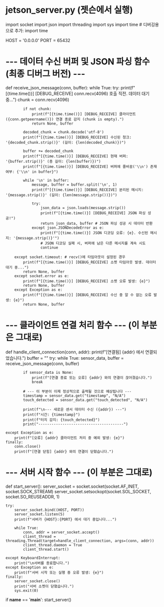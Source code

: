 # jetson_server.py (젯슨에서 실행)
import socket
import json
import threading
import sys
import time # 디버깅용으로 추가: import time

HOST = '0.0.0.0'
PORT = 65432

# --- 데이터 수신 버퍼 및 JSON 파싱 함수 (최종 디버그 버전) ---
def receive_json_message(conn, buffer):
    while True:
        try:
            print(f"[{time.time()}] [DEBUG_RECEIVE] conn.recv(4096) 호출 직전. 데이터 대기 중...")
            chunk = conn.recv(4096)
            
            if not chunk:
                print(f"[{time.time()}] [DEBUG_RECEIVE] 클라이언트 ({conn.getpeername()}) 연결 종료 감지 (chunk is empty).")
                return None, buffer
            
            decoded_chunk = chunk.decode('utf-8')
            print(f"[{time.time()}] [DEBUG_RECEIVE] 수신된 청크: '{decoded_chunk.strip()}' (길이: {len(decoded_chunk)})")
            
            buffer += decoded_chunk
            print(f"[{time.time()}] [DEBUG_RECEIVE] 현재 버퍼: '{buffer.strip()}' (총 길이: {len(buffer)})")
            print(f"[{time.time()}] [DEBUG_RECEIVE] 버퍼에 줄바꿈('\\n') 존재 여부: {'\\n' in buffer}")
            
            while '\n' in buffer:
                message, buffer = buffer.split('\n', 1)
                print(f"[{time.time()}] [DEBUG_RECEIVE] 분리된 메시지: '{message.strip()}' (길이: {len(message.strip())})")
                
                try:
                    json_data = json.loads(message.strip())
                    print(f"[{time.time()}] [DEBUG_RECEIVE] JSON 파싱 성공!")
                    return json_data, buffer # JSON 파싱 성공 시 데이터 반환
                except json.JSONDecodeError as e:
                    print(f"[{time.time()}] JSON 디코딩 오류: {e}. 수신된 메시지: '{message.strip()}'")
                    # JSON 디코딩 실패 시, 버퍼에 남은 다른 메시지를 계속 시도
                    continue 

        except socket.timeout: # recv()에 타임아웃이 설정된 경우
            print(f"[{time.time()}] [DEBUG_RECEIVE] 소켓 타임아웃 발생. 데이터 대기 중...")
            return None, buffer 
        except socket.error as e:
            print(f"[{time.time()}] [DEBUG_RECEIVE] 소켓 오류 발생: {e}")
            return None, buffer
        except Exception as e:
            print(f"[{time.time()}] [DEBUG_RECEIVE] 수신 중 알 수 없는 오류 발생: {e}")
            return None, buffer

# --- 클라이언트 연결 처리 함수 --- (이 부분은 그대로)
def handle_client_connection(conn, addr):
    print(f"[연결됨] {addr} 에서 연결되었습니다.")
    buffer = ""
    try:
        while True:
            sensor_data, buffer = receive_json_message(conn, buffer)
            
            if sensor_data is None:
                print(f"[연결 종료 또는 오류] {addr} 와의 연결이 끊어졌습니다.")
                break

            # --- 이 부분이 이제 정상적으로 출력될 것으로 예상됩니다 ---
            timestamp = sensor_data.get("timestamp", "N/A")
            touch_detected = sensor_data.get("touch_detected", "N/A")
            
            print(f"\n--- 새로운 센서 데이터 수신 ({addr}) ---")
            print(f"시간: {timestamp}")
            print(f"터치 감지: {touch_detected}")
            print("---------------------------------------")

    except Exception as e:
        print(f"[오류] {addr} 클라이언트 처리 중 예외 발생: {e}")
    finally:
        conn.close()
        print(f"[연결 닫힘] {addr} 와의 연결이 닫혔습니다.")

# --- 서버 시작 함수 --- (이 부분은 그대로)
def start_server():
    server_socket = socket.socket(socket.AF_INET, socket.SOCK_STREAM)
    server_socket.setsockopt(socket.SOL_SOCKET, socket.SO_REUSEADDR, 1)

    try:
        server_socket.bind((HOST, PORT))
        server_socket.listen(5)
        print(f"서버가 {HOST}:{PORT} 에서 대기 중입니다...")

        while True:
            conn, addr = server_socket.accept()
            client_thread = threading.Thread(target=handle_client_connection, args=(conn, addr))
            client_thread.daemon = True
            client_thread.start()

    except KeyboardInterrupt:
        print("\n서버를 종료합니다.")
    except Exception as e:
        print(f"서버 시작 또는 실행 중 오류 발생: {e}")
    finally:
        server_socket.close()
        print("서버 소켓이 닫혔습니다.")
        sys.exit(0)

if __name__ == '__main__':
    start_server()
